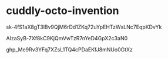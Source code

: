 # cuddly-octo-invention

sk-4fS1aX8gT3lBv9QjM6rDd1ZKq72uYpEHTzWxLNc7EqpKDvYk

AIzaSyB-7Xf8kC9KjQmVwTzR7nYeD4GpX2c3aN0



ghp_Me9Rv3YFq7XZsL1TQ4cPDaEKfJ8mNUo0GtXz
